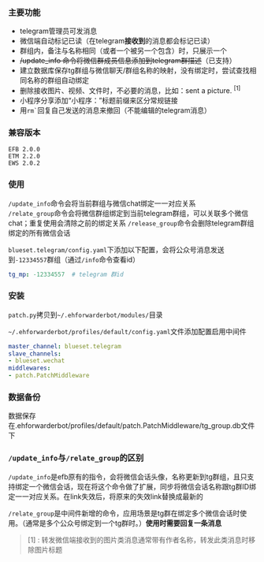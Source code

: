 
### 主要功能

- telegram管理员可发消息
- 微信端自动标记已读（在telegram**接收到**的消息都会标记已读）
- 群组内，备注与名称相同（或者一个被另一个包含）时，只展示一个
- ~~/update_info 命令将微信群成员信息添加到telegram群描述~~（已支持）
- 建立数据库保存tg群组与微信聊天/群组名称的映射，没有绑定时，尝试查找相同名称的群组自动绑定
- 删除接收图片、视频、文件时，不必要的消息，比如：sent a picture. <sup>[1]</sup>
- 小程序分享添加“小程序：”标题前缀来区分常规链接
- 用<code>rm`</code>回复自己发送的消息来撤回（不能编辑的telegram消息）

### 兼容版本

```text
EFB 2.0.0
ETM 2.2.0
EWS 2.0.2
```

### 使用  

`/update_info`命令会将当前群组与微信chat绑定一一对应关系  
`/relate_group`命令会将微信群组绑定到当前telegram群组，可以关联多个微信chat；重复使用会清除之前的绑定关系
`/release_group`命令会删除telegram群组绑定的所有微信会话

`blueset.telegram/config.yaml`下添加以下配置，会将公众号消息发送到`-12334557`群组（通过`/info`命令查看id）

```yaml
tg_mp: -12334557  # telegram 群id
```

### 安装

`patch.py`拷贝到`~/.ehforwarderbot/modules/`目录  

`~/.ehforwarderbot/profiles/default/config.yaml`文件添加配置启用中间件

```yaml
master_channel: blueset.telegram
slave_channels:
- blueset.wechat
middlewares:
- patch.PatchMiddleware
```

### 数据备份

数据保存在.ehforwarderbot/profiles/default/patch.PatchMiddleware/tg_group.db文件下

### `/update_info`与`/relate_group`的区别

`/update_info`是efb原有的指令，会将微信会话头像，名称更新到tg群组，且只支持绑定一个微信会话，现在将这个命令做了扩展，同步将微信会话名称跟tg群ID绑定一一对应关系。在link失效后，将原来的失效link替换成最新的

`/relate_group`是中间件新增的命令，应用场景是tg群在绑定多个微信会话时使用。（通常是多个公众号绑定到一个tg群时。）**使用时需要回复一条消息**

> [1] : 转发微信端接收到的图片类消息通常带有作者名称，转发此类消息时移除图片标题
